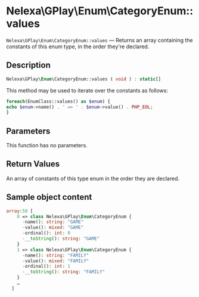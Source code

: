 # Nelexa\GPlay\Enum\CategoryEnum::values
`Nelexa\GPlay\Enum\CategoryEnum::values` — Returns an array containing the constants of this enum type, in the order they're declared.

## Description
```php
Nelexa\GPlay\Enum\CategoryEnum::values ( void ) : static[]
```
This method may be used to iterate over the constants as follows:

```php
foreach(EnumClass::values() as $enum) {
echo $enum->name() . ' => ' . $enum->value() . PHP_EOL;
}
```

## Parameters
This function has no parameters.

## Return Values
An array of constants of this type enum in the order they are declared.

## Sample object content
```php
array:58 [
    0 => class Nelexa\GPlay\Enum\CategoryEnum {
      -name(): string: "GAME"
      -value(): mixed: "GAME"
      -ordinal(): int: 0
      -__toString(): string: "GAME"
    }
    1 => class Nelexa\GPlay\Enum\CategoryEnum {
      -name(): string: "FAMILY"
      -value(): mixed: "FAMILY"
      -ordinal(): int: 1
      -__toString(): string: "FAMILY"
    }
    …
  ]
```
